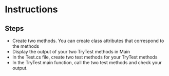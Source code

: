 ﻿# Instructions
## Steps

- Create two methods. You can create class attributes that correspond to the methods
- Display the output of your two TryTest methods in Main
- In the Test.cs file, create two test methods for your TryTest methods
- In the TryTest main function, call the two test methods and check your output.